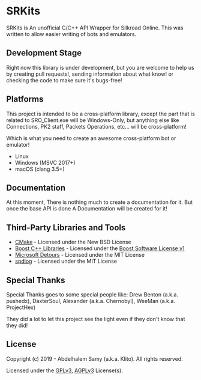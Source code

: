 # SRKits
SRKits is An unofficial C/C++ API Wrapper for Silkroad Online.
This was written to allow easier writing of bots and emulators.

## Development Stage
Right now this library is under development, but you are welcome to help us by creating pull requests!, sending information about what know! or checking the code to make sure it's bugs-free!

## Platforms
This project is intended to be a cross-platform library, except the part that is related to SRO_Client.exe will be Windows-Only, but anything else like Connections, PK2 staff, Packets Operations, etc... will be cross-platform!

Which is what you need to create an awesome cross-platform bot or emulator!
 * Linux
 * Windows (MSVC 2017+)
 * macOS (clang 3.5+)

## Documentation
At this moment, There is nothing much to create a documentation for it.
But once the base API is done A Documentation will be created for it!

## Third-Party Libraries and Tools
  * [CMake](https://cmake.org/) - Licensed under the New BSD License
  * [Boost C++ Libraries](https://www.boost.org/) -  Licensed under the [Boost Software License v1]([LICENSE](https://www.boost.org/LICENSE_1_0.txt))
  * [Microsoft Detours](https://github.com/microsoft/Detours) - Licensed under the MIT License
  * [spdlog](https://github.com/gabime/spdlog) - Licensed under the MIT License

## Special Thanks
Special Thanks goes to some special people like: Drew Benton (a.k.a. pushedx), DaxterSoul, Alexander (a.k.a. Chernobyl), WeeMan (a.k.a. ProjectHex)

They did a lot to let this project see the light even if they don't know that they did!

## License
Copyright (c) 2019 - Abdelhalem Samy (a.k.a. Klito). All rights reserved.

Licensed under the [GPLv3](LICENSE), [AGPLv3](LICENSE-AGPLv3) License(s).
